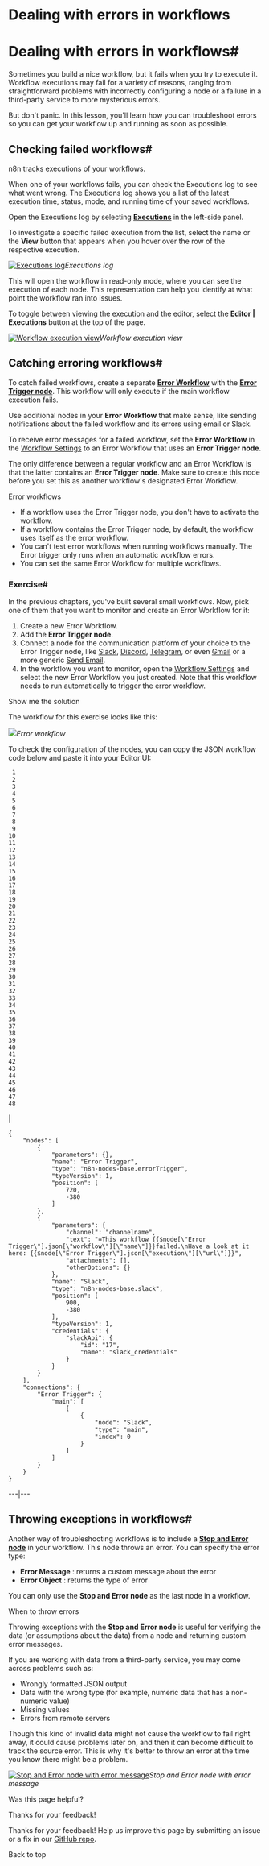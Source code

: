 # Dealing with errors in workflows

[ ](https://github.com/n8n-io/n8n-docs/edit/main/docs/courses/level-two/chapter-4.md "Edit this page")

# Dealing with errors in workflows#

Sometimes you build a nice workflow, but it fails when you try to execute it. Workflow executions may fail for a variety of reasons, ranging from straightforward problems with incorrectly configuring a node or a failure in a third-party service to more mysterious errors.

But don't panic. In this lesson, you'll learn how you can troubleshoot errors so you can get your workflow up and running as soon as possible.

## Checking failed workflows#

n8n tracks executions of your workflows.

When one of your workflows fails, you can check the Executions log to see what went wrong. The Executions log shows you a list of the latest execution time, status, mode, and running time of your saved workflows.

Open the Executions log by selecting [**Executions**](../../../workflows/executions/#execution-modes) in the left-side panel. 

To investigate a specific failed execution from the list, select the name or the **View** button that appears when you hover over the row of the respective execution.

[![Executions log](/_images/courses/level-two/chapter-four/explanation_workflowexecutions.png)](https://docs.n8n.io/_images/courses/level-two/chapter-four/explanation_workflowexecutions.png)_Executions log_

This will open the workflow in read-only mode, where you can see the execution of each node. This representation can help you identify at what point the workflow ran into issues.

To toggle between viewing the execution and the editor, select the **Editor | Executions** button at the top of the page.

[![Workflow execution view](/_images/courses/level-two/chapter-four/explanation_workflowexecutions_readonly.png)](https://docs.n8n.io/_images/courses/level-two/chapter-four/explanation_workflowexecutions_readonly.png)_Workflow execution view_

## Catching erroring workflows#

To catch failed workflows, create a separate [**Error Workflow**](../../../flow-logic/error-handling/) with the [**Error Trigger node**](../../../integrations/builtin/core-nodes/n8n-nodes-base.errortrigger/). This workflow will only execute if the main workflow execution fails.

Use additional nodes in your **Error Workflow** that make sense, like sending notifications about the failed workflow and its errors using email or Slack.

To receive error messages for a failed workflow, set the **Error Workflow** in the [Workflow Settings](../../../workflows/settings/) to an Error Workflow that uses an **Error Trigger node**.

The only difference between a regular workflow and an Error Workflow is that the latter contains an **Error Trigger node**. Make sure to create this node before you set this as another workflow's designated Error Workflow.

Error workflows

  * If a workflow uses the Error Trigger node, you don't have to activate the workflow.
  * If a workflow contains the Error Trigger node, by default, the workflow uses itself as the error workflow.
  * You can't test error workflows when running workflows manually. The Error trigger only runs when an automatic workflow errors.
  * You can set the same Error Workflow for multiple workflows.



### Exercise#

In the previous chapters, you've built several small workflows. Now, pick one of them that you want to monitor and create an Error Workflow for it:

  1. Create a new Error Workflow.
  2. Add the **Error Trigger node**.
  3. Connect a node for the communication platform of your choice to the Error Trigger node, like [Slack](../../../integrations/builtin/app-nodes/n8n-nodes-base.slack/), [Discord](../../../integrations/builtin/app-nodes/n8n-nodes-base.discord/), [Telegram](../../../integrations/builtin/app-nodes/n8n-nodes-base.telegram/), or even [Gmail](../../../integrations/builtin/app-nodes/n8n-nodes-base.gmail/) or a more generic [Send Email](../../../integrations/builtin/core-nodes/n8n-nodes-base.sendemail/).
  4. In the workflow you want to monitor, open the [Workflow Settings](../../../workflows/settings/) and select the new Error Workflow you just created. Note that this workflow needs to run automatically to trigger the error workflow.

Show me the solution

The workflow for this exercise looks like this:

[![](/_images/courses/level-two/chapter-four/exercise_errors_errortriggernode_workflow.png)](https://docs.n8n.io/_images/courses/level-two/chapter-four/exercise_errors_errortriggernode_workflow.png)_Error workflow_

To check the configuration of the nodes, you can copy the JSON workflow code below and paste it into your Editor UI:
    
    
     1
     2
     3
     4
     5
     6
     7
     8
     9
    10
    11
    12
    13
    14
    15
    16
    17
    18
    19
    20
    21
    22
    23
    24
    25
    26
    27
    28
    29
    30
    31
    32
    33
    34
    35
    36
    37
    38
    39
    40
    41
    42
    43
    44
    45
    46
    47
    48

| 
    
    
    {
    	"nodes": [
    		{
    			"parameters": {},
    			"name": "Error Trigger",
    			"type": "n8n-nodes-base.errorTrigger",
    			"typeVersion": 1,
    			"position": [
    				720,
    				-380
    			]
    		},
    		{
    			"parameters": {
    				"channel": "channelname",
    				"text": "=This workflow {{$node[\"Error Trigger\"].json[\"workflow\"][\"name\"]}}failed.\nHave a look at it here: {{$node[\"Error Trigger\"].json[\"execution\"][\"url\"]}}",
    				"attachments": [],
    				"otherOptions": {}
    			},
    			"name": "Slack",
    			"type": "n8n-nodes-base.slack",
    			"position": [
    				900,
    				-380
    			],
    			"typeVersion": 1,
    			"credentials": {
    				"slackApi": {
    					"id": "17",
    					"name": "slack_credentials"
    				}
    			}
    		}
    	],
    	"connections": {
    		"Error Trigger": {
    			"main": [
    				[
    					{
    						"node": "Slack",
    						"type": "main",
    						"index": 0
    					}
    				]
    			]
    		}
    	}
    }
      
  
---|---  
  
## Throwing exceptions in workflows#

Another way of troubleshooting workflows is to include a [**Stop and Error node**](../../../integrations/builtin/core-nodes/n8n-nodes-base.stopanderror/) in your workflow. This node throws an error. You can specify the error type:

  * **Error Message** : returns a custom message about the error
  * **Error Object** : returns the type of error



You can only use the **Stop and Error node** as the last node in a workflow.

When to throw errors

Throwing exceptions with the **Stop and Error node** is useful for verifying the data (or assumptions about the data) from a node and returning custom error messages.

If you are working with data from a third-party service, you may come across problems such as:

  * Wrongly formatted JSON output
  * Data with the wrong type (for example, numeric data that has a non-numeric value)
  * Missing values
  * Errors from remote servers



Though this kind of invalid data might not cause the workflow to fail right away, it could cause problems later on, and then it can become difficult to track the source error. This is why it's better to throw an error at the time you know there might be a problem.

[![Stop and Error node with error message](/_images/courses/level-two/chapter-four/exercise_errors_stopanderror.png)](https://docs.n8n.io/_images/courses/level-two/chapter-four/exercise_errors_stopanderror.png)_Stop and Error node with error message_

Was this page helpful? 

Thanks for your feedback! 

Thanks for your feedback! Help us improve this page by submitting an issue or a fix in our [GitHub repo](https://github.com/n8n-io/n8n-docs). 

Back to top 
